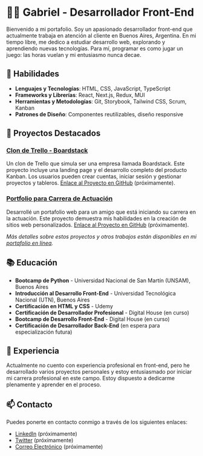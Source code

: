# 🧑‍💻 Gabriel - Desarrollador Front-End

Bienvenido a mi portafolio. Soy un apasionado desarrollador front-end que actualmente trabaja en atención al cliente en Buenos Aires, Argentina. En mi tiempo libre, me dedico a estudiar desarrollo web, explorando y aprendiendo nuevas tecnologías. Para mí, programar es como jugar un juego: las horas vuelan y mi entusiasmo nunca decae.

## 🚀 Habilidades

- **Lenguajes y Tecnologías**: HTML, CSS, JavaScript, TypeScript
- **Frameworks y Librerías**: React, Next.js, Redux, MUI
- **Herramientas y Metodologías**: Git, Storybook, Tailwind CSS, Scrum, Kanban
- **Patrones de Diseño**: Componentes reutilizables, diseño responsive

## 🌟 Proyectos Destacados

### [Clon de Trello - Boardstack](#) 

Un clon de Trello que simula ser una empresa llamada Boardstack. Este proyecto incluye una landing page y el desarrollo completo del producto Kanban. Los usuarios pueden crear cuentas, iniciar sesión y gestionar proyectos y tableros. [Enlace al Proyecto en GitHub](#) (próximamente).

### [Portfolio para Carrera de Actuación](#)

Desarrollé un portafolio web para un amigo que está iniciando su carrera en la actuación. Este proyecto demuestra mis habilidades en la creación de sitios web personalizados. [Enlace al Proyecto en GitHub](#) (próximamente).

*Más detalles sobre estos proyectos y otros trabajos están disponibles en mi [portafolio en línea](https://ghapzhportfolio.netlify.app).*

## 📚 Educación

- **Bootcamp de Python** - Universidad Nacional de San Martín (UNSAM), Buenos Aires
- **Introducción al Desarrollo Front-End** - Universidad Tecnológica Nacional (UTN), Buenos Aires
- **Certificación en HTML y CSS** - Udemy
- **Certificación de Desarrollador Profesional** - Digital House (en curso)
- **Bootcamp de Desarrollo Front-End** - Digital House (en curso)
- **Certificación de Desarrollador Back-End** (en espera para especialización futura)

## 💼 Experiencia

Actualmente no cuento con experiencia profesional en front-end, pero he desarrollado varios proyectos personales y estoy entusiasmado por iniciar mi carrera profesional en este campo. Estoy dispuesto a dedicarme plenamente y aprender en el proceso.

## 📫 Contacto

Puedes ponerte en contacto conmigo a través de los siguientes enlaces:

- [LinkedIn](#) (próximamente)
- [Twitter](#) (próximamente)
- [Correo Electrónico](#) (próximamente)
